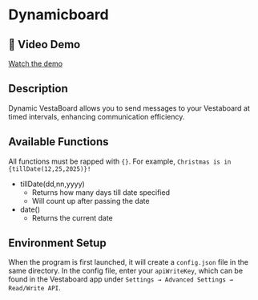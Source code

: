 # Dynamicboard

## 🎥 Video Demo

[Watch the demo](https://github.com/mockcomic/DynamicBoard/assets/1287667/3df06ce9-a22e-4fae-8dfe-7bc9935d1821)

## Description

Dynamic VestaBoard allows you to send messages to your Vestaboard at timed intervals, enhancing communication efficiency.

## Available Functions

All functions must be rapped with `{}`. For example, `Christmas is in {tillDate(12,25,2025)}!`

- tillDate(dd,nn,yyyy)
  - Returns how many days till date specified
  - Will count up after passing the date
- date()
  - Returns the current date

## Environment Setup

When the program is first launched, it will create a `config.json` file in the same directory. In the config file, enter your `apiWriteKey`, which can be found in the Vestaboard app under `Settings → Advanced Settings → Read/Write API`.
